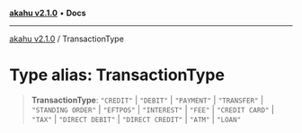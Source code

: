 [**akahu v2.1.0**](../README.md) • **Docs**

***

[akahu v2.1.0](../README.md) / TransactionType

# Type alias: TransactionType

> **TransactionType**: `"CREDIT"` \| `"DEBIT"` \| `"PAYMENT"` \| `"TRANSFER"` \| `"STANDING ORDER"` \| `"EFTPOS"` \| `"INTEREST"` \| `"FEE"` \| `"CREDIT CARD"` \| `"TAX"` \| `"DIRECT DEBIT"` \| `"DIRECT CREDIT"` \| `"ATM"` \| `"LOAN"`
